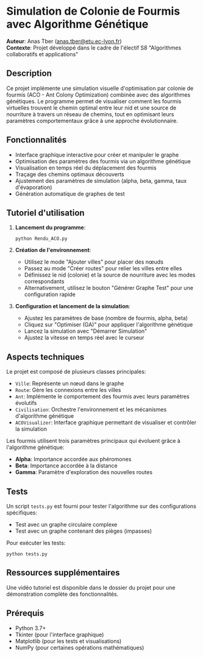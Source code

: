 # Simulation de Colonie de Fourmis avec Algorithme Génétique

**Auteur**: Anas Tber (anas.tber@etu.ec-lyon.fr)  
**Contexte**: Projet développé dans le cadre de l'électif S8 "Algorithmes collaboratifs et applications"

## Description

Ce projet implémente une simulation visuelle d'optimisation par colonie de fourmis (ACO - Ant Colony Optimization) combinée avec des algorithmes génétiques. Le programme permet de visualiser comment les fourmis virtuelles trouvent le chemin optimal entre leur nid et une source de nourriture à travers un réseau de chemins, tout en optimisant leurs paramètres comportementaux grâce à une approche évolutionnaire.

## Fonctionnalités

- Interface graphique interactive pour créer et manipuler le graphe
- Optimisation des paramètres des fourmis via un algorithme génétique
- Visualisation en temps réel du déplacement des fourmis
- Traçage des chemins optimaux découverts
- Ajustement des paramètres de simulation (alpha, beta, gamma, taux d'évaporation)
- Génération automatique de graphes de test

## Tutoriel d'utilisation

1. **Lancement du programme**:
   ```
   python Rendu_ACO.py
   ```

2. **Création de l'environnement**:
   - Utilisez le mode "Ajouter villes" pour placer des nœuds
   - Passez au mode "Créer routes" pour relier les villes entre elles
   - Définissez le nid (colonie) et la source de nourriture avec les modes correspondants
   - Alternativement, utilisez le bouton "Générer Graphe Test" pour une configuration rapide

3. **Configuration et lancement de la simulation**:
   - Ajustez les paramètres de base (nombre de fourmis, alpha, beta)
   - Cliquez sur "Optimiser (GA)" pour appliquer l'algorithme génétique
   - Lancez la simulation avec "Démarrer Simulation"
   - Ajustez la vitesse en temps réel avec le curseur



## Aspects techniques

Le projet est composé de plusieurs classes principales:
- `Ville`: Représente un nœud dans le graphe
- `Route`: Gère les connexions entre les villes
- `Ant`: Implémente le comportement des fourmis avec leurs paramètres évolutifs
- `Civilisation`: Orchestre l'environnement et les mécanismes d'algorithme génétique
- `ACOVisualizer`: Interface graphique permettant de visualiser et contrôler la simulation

Les fourmis utilisent trois paramètres principaux qui évoluent grâce à l'algorithme génétique:
- **Alpha**: Importance accordée aux phéromones
- **Beta**: Importance accordée à la distance
- **Gamma**: Paramètre d'exploration des nouvelles routes

## Tests

Un script `tests.py` est fourni pour tester l'algorithme sur des configurations spécifiques:
- Test avec un graphe circulaire complexe
- Test avec un graphe contenant des pièges (impasses)

Pour exécuter les tests:
```
python tests.py
```

## Ressources supplémentaires

Une vidéo tutoriel est disponible dans le dossier du projet pour une démonstration complète des fonctionnalités.

## Prérequis

- Python 3.7+
- Tkinter (pour l'interface graphique)
- Matplotlib (pour les tests et visualisations)
- NumPy (pour certaines opérations mathématiques)